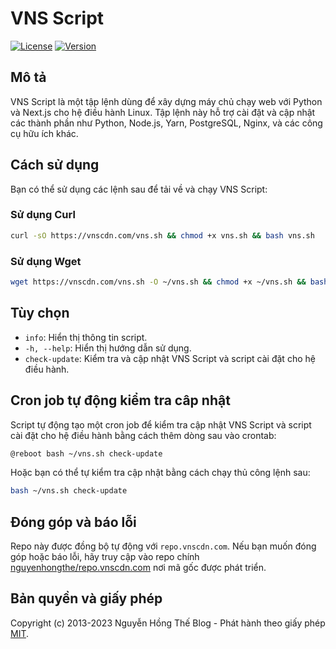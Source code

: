 # VNS Script

[![License](https://img.shields.io/badge/license-MIT-blue.svg)](LICENSE.md)
[![Version](https://img.shields.io/badge/version-1.0.0-blue.svg)](https://vnscdn.com/)

## Mô tả

VNS Script là một tập lệnh dùng để xây dựng máy chủ chạy web với Python và Next.js cho hệ điều hành Linux. Tập lệnh này hỗ trợ cài đặt và cập nhật các thành phần như Python, Node.js, Yarn, PostgreSQL, Nginx, và các công cụ hữu ích khác.

## Cách sử dụng

Bạn có thể sử dụng các lệnh sau để tải về và chạy VNS Script:

### Sử dụng Curl

```bash
curl -sO https://vnscdn.com/vns.sh && chmod +x vns.sh && bash vns.sh
```

### Sử dụng Wget
  
  ```bash
  wget https://vnscdn.com/vns.sh -O ~/vns.sh && chmod +x ~/vns.sh && bash ~/vns.sh
  ```

## Tùy chọn

- `info`: Hiển thị thông tin script.
- `-h, --help`: Hiển thị hướng dẫn sử dụng.
- `check-update`: Kiểm tra và cập nhật VNS Script và script cài đặt cho hệ điều hành.

## Cron job tự động kiểm tra câp nhật

Script tự động tạo một cron job để kiểm tra cập nhật VNS Script và script cài đặt cho hệ điều hành bằng cách thêm dòng sau vào crontab:

```bash
@reboot bash ~/vns.sh check-update
```

Hoặc bạn có thể tự kiểm tra cập nhật bằng cách chạy thủ công lệnh sau:

```bash
bash ~/vns.sh check-update
```

## Đóng góp và báo lỗi

Repo này được đồng bộ tự động với `repo.vnscdn.com`. Nếu bạn muốn đóng góp hoặc báo lỗi, hãy truy cập vào repo chính [nguyenhongthe/repo.vnscdn.com](https://github.com/nguyenhongthe/repo.vnscdn.com/tree/main/packages/vns) nơi mã gốc được phát triển.

## Bản quyền và giấy phép

Copyright (c) 2013-2023 Nguyễn Hồng Thế Blog - Phát hành theo giấy phép [MIT](LICENSE).
